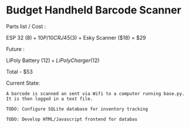 # Budget Handheld Barcode Scanner

Parts list / Cost :

ESP 32 ($8) + 10P/10C RJ45 ($3) + Esky Scanner ($18) = $29

Future :

LiPoly Battery ($12) + LiPoly Charger ($12)                

Total - $53

Current State:

    A barcode is scanned an sent via Wifi to a computer running base.py. It is then logged in a text file.
    
    TODO: Configure SQLite database for inventory tracking
    
    TODO: Develop HTML/Javascript frontend for databas
